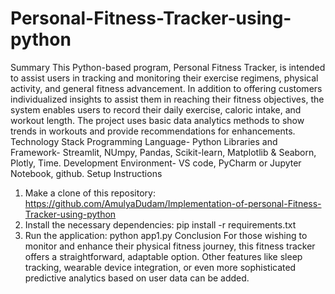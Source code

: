 # Personal-Fitness-Tracker-using-python
Summary
 This Python-based program, Personal Fitness Tracker, is intended to assist users in tracking and monitoring their exercise regimens, physical activity, and general fitness advancement.  In addition to offering customers individualized insights to assist them in reaching their fitness objectives, the system enables users to record their daily exercise, caloric intake, and workout length.  The project uses basic data analytics methods to show trends in workouts and provide recommendations for enhancements.
Technology Stack
   Programming Language- Python
   Libraries and Framework- Streamlit, NUmpy, Pandas, Scikit-learn, Matplotlib & Seaborn, Plotly, 
    Time.
    Development Environment- VS code, PyCharm or Jupyter Notebook, github.
Setup Instructions
   1. Make a clone of this repository:
      https://github.com/AmulyaDudam/Implementation-of-personal-Fitness-Tracker-using-python
   2. Install the necessary dependencies:
      pip install -r requirements.txt
   3. Run the application:
      python app1.py
Conclusion
  For those wishing to monitor and enhance their physical fitness journey, this fitness tracker offers a straightforward, adaptable option.  Other features like sleep tracking, wearable device integration, or even more sophisticated predictive analytics based on user data can be added.



    
